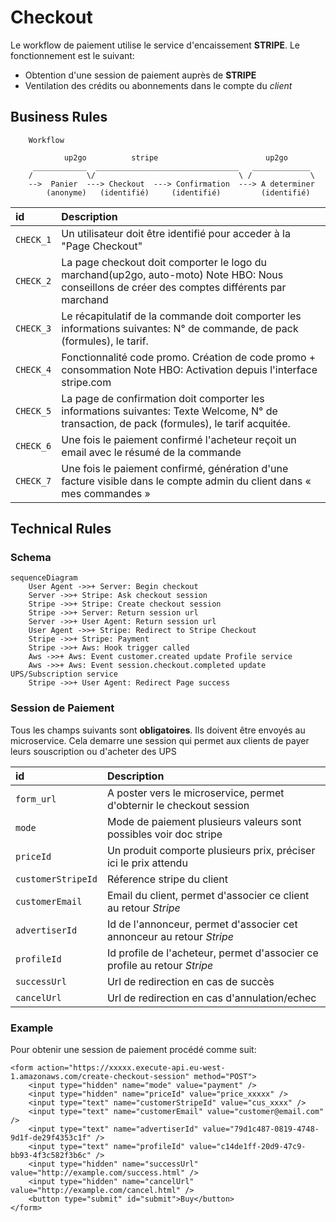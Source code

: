 # Checkout

Le workflow de paiement utilise le service d'encaissement **STRIPE**. Le fonctionnement est le suivant:

* Obtention d'une session de paiement auprès de **STRIPE**
* Ventilation des crédits ou abonnements dans le compte du *client*

## Business Rules

        Workflow
                
                up2go          stripe                        up2go
         ____________  ________________________________   _____________
        /            \/                                \ /             \
        -->  Panier  ---> Checkout  ---> Confirmation  ---> A determiner 
            (anonyme)	(identifié)     (identifié)         (identifié)


| id                | Description                                                                                                                                   |
|:------------------|:----------------------------------------------------------------------------------------------------------------------------------------------|
|`CHECK_1`          | Un utilisateur doit être identifié pour acceder à la "Page Checkout"                                                                          |
|`CHECK_2`          | La page checkout doit comporter le logo du marchand(up2go, auto-moto) Note HBO: Nous conseillons de créer des comptes différents par marchand |
|`CHECK_3`          | Le récapitulatif de la commande doit comporter les informations suivantes: N° de commande, de pack (formules), le tarif.                      |
|`CHECK_4`          | Fonctionnalité code promo. Création de code promo + consommation Note HBO: Activation depuis l'interface stripe.com                           |
|`CHECK_5`          | La page de confirmation doit comporter les informations suivantes: Texte Welcome, N° de transaction, de pack (formules), le tarif acquitée.   |
|`CHECK_6`          | Une fois le paiement confirmé l'acheteur reçoit un email avec le résumé de la commande                                                        |
|`CHECK_7`          | Une fois le paiement confirmé, génération d'une facture visible dans le compte admin du client dans « mes commandes »                         |

## Technical Rules

### Schema
```mermaid
sequenceDiagram
    User Agent ->>+ Server: Begin checkout
    Server ->>+ Stripe: Ask checkout session
    Stripe ->>+ Stripe: Create checkout session
    Stripe ->>+ Server: Return session url
    Server ->>+ User Agent: Return session url
    User Agent ->>+ Stripe: Redirect to Stripe Checkout
    Stripe ->>+ Stripe: Payment
    Stripe ->>+ Aws: Hook trigger called
    Aws ->>+ Aws: Event customer.created update Profile service
    Aws ->>+ Aws: Event session.checkout.completed update UPS/Subscription service
    Stripe ->>+ User Agent: Redirect Page success
```

### Session de Paiement

Tous les champs suivants sont **obligatoires**. Ils doivent être envoyés au microservice. Cela demarre une session qui permet aux clients de payer leurs souscription ou d'acheter des UPS

| id                | Description                                                               |
|:------------------|:--------------------------------------------------------------------------|
|`form_url`         | A poster vers le microservice, permet d'obternir le checkout session      |
|`mode`             | Mode de paiement plusieurs valeurs sont possibles voir doc stripe         |
|`priceId`          | Un produit comporte plusieurs prix, préciser ici le prix attendu          |
|`customerStripeId` | Réference stripe du client                                                |
|`customerEmail`    | Email du client, permet d'associer ce client au retour *Stripe*           |
|`advertiserId`     | Id de l'annonceur, permet d'associer cet annonceur au retour *Stripe*     |
|`profileId`        | Id profile de l'acheteur, permet d'associer ce profile au retour *Stripe* |
|`successUrl`       | Url de redirection en cas de succès                                       |
|`cancelUrl`        | Url de redirection en cas d'annulation/echec                              |



### Example
Pour obtenir une session de paiement procédé comme suit:

    <form action="https://xxxxx.execute-api.eu-west-1.amazonaws.com/create-checkout-session" method="POST">
        <input type="hidden" name="mode" value="payment" />
        <input type="hidden" name="priceId" value="price_xxxxx" />
        <input type="text" name="customerStripeId" value="cus_xxxx" />
        <input type="text" name="customerEmail" value="customer@email.com" />
        <input type="text" name="advertiserId" value="79d1c487-0819-4748-9d1f-de29f4353c1f" />
        <input type="text" name="profileId" value="c14de1ff-20d9-47c9-bb93-4f3c582f3b6c" />
        <input type="hidden" name="successUrl" value="http://example.com/success.html" />
        <input type="hidden" name="cancelUrl" value="http://example.com/cancel.html" />
        <button type="submit" id="submit">Buy</button>
    </form>
